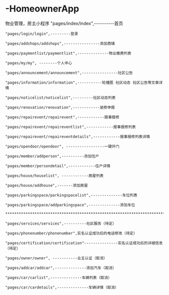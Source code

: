 # -HomeownerApp
物业管理，房主小程序
    "pages/index/index",----------首页

    "pages/login/login",---------登录

    "pages/addshops/addshops",----------------添加商铺

    "pages/paymentlist/paymentlist",--------------物业缴费列表

    "pages/my/my", --------个人中心

    "pages/announcement/announcement",----------------社区公告

    "pages/information/information",-----------轮播图 社区动态 社区公告等文章详情

    "pages/noticelist/noticelist",---------社区动态列表

    "pages/renovation/renovation",------------装修申报

    "pages/repairevent/repairevent",------------报事报修

    "pages/repairevent/repaireventlist",------------报事报修列表

    "pages/repairevent/repaireventdetails",------------报事报修列表详情

    "pages/opendoor/opendoor", -----------------一键开门

    "pages/member/addperson",----------添加住户

    "pages/member/persondetail",------------住户详情

    "pages/house/houselist", ------------房屋列表

    "pages/house/addhouse",-------添加房屋

    "pages/parkingspace/parkingspacelist",--------------车位列表

    "pages/parkingspace/addparkingspace",--------------添加车位

    *********************************************************************************

    "pages/services/services",----------社区服务（待定）

    "pages/phonenumber/phonenumber",实名认证成功后的电话修改（待定）

    "pages/certification/certification"---------------实名认证成功后的详细信息（待定）

    "pages/owner/owner", -----------业主认证（取消）

    "pages/addcar/addcar",--------------添加汽车（取消）

    "pages/car/carlist",--------------车辆列表（取消）

    "pages/car/cardetails",--------------车辆详情（取消）
  
